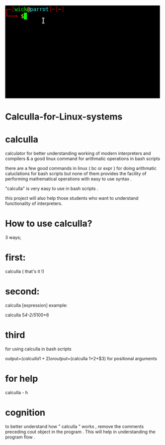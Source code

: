 ![demo for the program](demo/github-final.gif)
# Calculla-for-Linux-systems
# calculla
 calculator for better understanding working of modern interpreters and compilers &amp; a good linux command for  arithmatic operations in bash scripts

there are a few good commands in linux ( bc or expr ) for doing arithmatic caluclations for bash scripts but none of them provides the facility of performing mathematical operations with easy to use syntax . 

"calculla" is very easy to use in bash scripts .

this project will also help those students who want to understand functionality of interpreters. 

# How to use calculla?

3 ways;

# first:
calculla ( that's it !)

# second:

calculla [expression]
example:

calculla 5*4-2/5*100+6

# third
for using calculla in bash scripts

output=$(calculla 1+2) 
or
output=$(calculla $1+$2+$3) for positional arguments

# for help
calculla - h

# cognition
to better understand how " calculla " works , remove the comments preceding cout object in the program . This will help in understanding the program flow . 
